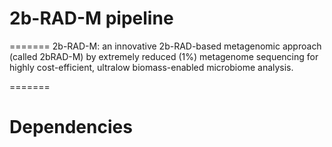 # 2b-RAD-M pipeline
=======
2b-RAD-M: an innovative 2b-RAD-based metagenomic approach (called 2bRAD-M) by extremely reduced (1%) metagenome sequencing for highly cost-efficient, ultralow biomass-enabled microbiome analysis. 

=======
# Dependencies


